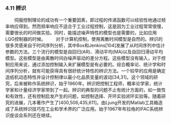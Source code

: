 ### 4.11 辨识
　　伺服控制理论的成功有一个重要因素，即过程的传递函数可以经验性地通过频率响应得到。然而频率响应不适合于工业过程控制，这是因为工业过程常常很慢，需要很长的时间做实验。同时，能描述噪声特性的模型也是需要的，比如应用LQG控制器的时候。
　　对于计算机控制，使用离散时间模型是自然的。辨识的很多灵感来自于时间序列分析，其中Box和Jenkins[104]发展了从时间序列中估计参数的方法。三个流行的模型是自回归(AR)、滑动平均(MA)以及自回归滑动平均模型。这些模型是由离散时间白噪声驱动的差分方程。这些模型没有输入，对于控制应用来说，通过添加控制输入来扩展模型是有必要的。综合概率论、统计学和时间序列分析，就有可能获得具有很好统计特性的辨识方法。一个较早的应用是确定造纸机动态特性并设计控制律以最小化品质变量的波动[34,31]。这个领域的研究，后来被称作系统辨识，始于1960年。辨识把控制工程师，概率论学家，统计学家和计量经济学家带到了一起。辨识的典型的问题不止有统计方面的，如一致性和有效性，还有控制启发产生的问题，如控制选择、开环实验闭环实验等。随着研究的进展，几本著作产生了[400,506,435,611]。由Ljung开发的Matlab工具箱造成了系统辨识技巧在工业和学术界的广泛应用。始于1967年布拉格的IFAC系统辨识座谈会系列还在继续。